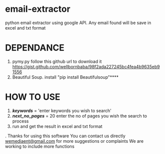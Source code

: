 # email-extractor
python email extractor using google API. Any email found will be save in excel and txt format
# DEPENDANCE
1. pymy.py follow this github url to download it <a href="https://gist.github.com/wellbornbaba/98f2ada227245bc4fea4b9635eb91556">https://gist.github.com/wellbornbaba/98f2ada227245bc4fea4b9635eb91556</a>
2. Beautiful Soup. install "pip install Beautifulsoup"****

# HOW TO USE
1. ***keywords*** = 'enter keywords you wish to search'
2. ***next_no_pages*** = 20 enter the no of pages you wish the search to process
3. run and get the result in excel and txt format

. Thanks for using this software
You can contact us directly wemediaent@gmail.com for more suggestions or complaints
We are working to include more functions
